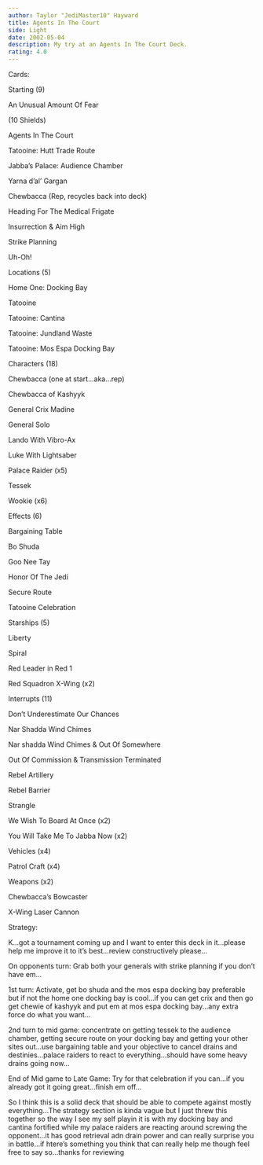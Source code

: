 ```yaml
---
author: Taylor "JediMaster10" Hayward
title: Agents In The Court
side: Light
date: 2002-05-04
description: My try at an Agents In The Court Deck.
rating: 4.0
---
```

Cards: 

Starting (9)
An Unusual Amount Of Fear
(10 Shields)
Agents In The Court
Tatooine: Hutt Trade Route
Jabba&#8217;s Palace: Audience Chamber
Yarna d&#8217;al&#8217; Gargan
Chewbacca (Rep, recycles back into deck)
Heading For The Medical Frigate
Insurrection & Aim High
Strike Planning
Uh-Oh!

Locations (5)
Home One: Docking Bay
Tatooine
Tatooine: Cantina
Tatooine: Jundland Waste
Tatooine: Mos Espa Docking Bay

Characters (18)
Chewbacca (one at start&#8230;aka&#8230;rep)
Chewbacca of Kashyyk
General Crix Madine
General Solo
Lando With Vibro-Ax
Luke With Lightsaber
Palace Raider (x5)
Tessek
Wookie (x6)

Effects (6)
Bargaining Table
Bo Shuda
Goo Nee Tay
Honor Of The Jedi
Secure Route
Tatooine Celebration

Starships (5)
Liberty
Spiral
Red Leader in Red 1
Red Squadron X-Wing (x2)


Interrupts (11)
Don&#8217;t Underestimate Our Chances
Nar Shadda Wind Chimes
Nar shadda Wind Chimes & Out Of Somewhere
Out Of Commission & Transmission Terminated
Rebel Artillery
Rebel Barrier
Strangle
We Wish To Board At Once (x2)
You Will Take Me To Jabba Now (x2)

Vehicles (x4)
Patrol Craft (x4)

Weapons (x2)
Chewbacca&#8217;s Bowcaster
X-Wing Laser Cannon


Strategy: 

K...got a tournament coming up and I want to enter this deck in it...please help me improve it to it’s best...review constructively please...

On opponents turn: Grab both your generals with strike planning if you don’t have em...

1st turn: Activate, get bo shuda and the mos espa docking bay preferable but if not the home one docking bay is cool...if you can get crix and then go get chewie of kashyyk and put em at mos espa docking bay...any extra force do what you want...

2nd turn to mid game: concentrate on getting tessek to the audience chamber, getting secure route on your docking bay and getting your other sites out...use bargaining table and your objective to cancel drains and destinies...palace raiders to react to everything...should have some heavy drains going now...

End of Mid game to Late Game: Try for that celebration if you can...if you already got it going great...finish em off...

So I think this is a solid deck that should be able to compete against mostly everything...The strategy section is kinda vague but I just threw this together so the way I see my self playin it is with my docking bay and cantina fortified while my palace raiders are reacting around screwing the opponent...it has good retrieval adn drain power and can really surprise you in battle...if htere’s something you think that can really help me though feel free to say so...thanks for reviewing 
